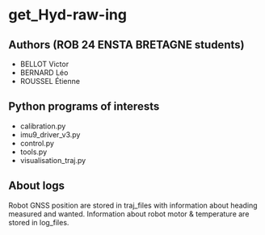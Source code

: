 # get_Hyd-raw-ing

## Authors (ROB 24 ENSTA BRETAGNE students)

- BELLOT Victor
- BERNARD Léo
- ROUSSEL Étienne

## Python programs of interests

- calibration.py
- imu9_driver_v3.py
- control.py
- tools.py
- visualisation_traj.py

## About logs

Robot GNSS position are stored in traj_files with information about heading measured and wanted.
Information about robot motor & temperature are stored in log_files.
